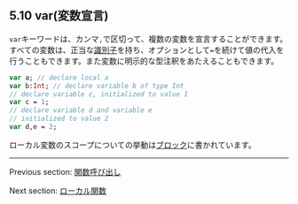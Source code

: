 ## 5.10 var(変数宣言)

`var`キーワードは、カンマ`,`で区切って、複数の変数を宣言することができます。すべての変数は、正当な[識別子](dictionary.md#define-identifier)を持ち、オプションとして`=`を続けて値の代入を行うこともできます。また変数に明示的な型注釈をあたえることもできます。

```haxe
var a; // declare local a
var b:Int; // declare variable b of type Int
// declare variable c, initialized to value 1
var c = 1;
// declare variable d and variable e
// initialized to value 2
var d,e = 2;
```

ローカル変数のスコープについての挙動は[ブロック](expression-block.md)に書かれています。

---

Previous section: [関数呼び出し](expression-function-call.md)

Next section: [ローカル関数](expression-function.md)